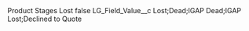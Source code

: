 <?xml version="1.0" encoding="UTF-8"?>
<CustomMetadata xmlns="http://soap.sforce.com/2006/04/metadata" xmlns:xsi="http://www.w3.org/2001/XMLSchema-instance" xmlns:xsd="http://www.w3.org/2001/XMLSchema">
    <label>Product Stages Lost</label>
    <protected>false</protected>
    <values>
        <field>LG_Field_Value__c</field>
        <value xsi:type="xsd:string">Lost;Dead;IGAP Dead;IGAP Lost;Declined to Quote</value>
    </values>
</CustomMetadata>
